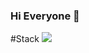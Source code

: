### Hi Everyone 👋

#Stack
<a href="https://www.python.org/static/community_logos/python-powered-h-140x182.png" target="_blank"><img src="https://img.shields.io/badge/python-3776AB?style=flat-square&logo=python&logoColor=white"/></a>

